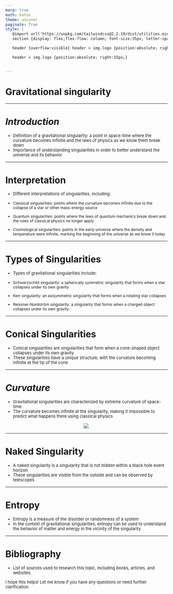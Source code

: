 ```yaml
---
marp: true
math: katex
theme: uncover
paginate: True
style: |
   @import url('https://unpkg.com/tailwindcss@2.2.19/dist/utilities.min.css');
   section {display: flex;flex-flow: column; font-size:35px; letter-spacing:1.4px;}

   header {overflow:visible} header > img.logo {position:absolute; right:15px;}

   header > img.logo {position:absolute; right:15px;}


---
```

<!-- backgroundImage: url('backgrounds/wwwatercolor (8).png') -->
<!-- _class: lead -->

 # Gravitational singularity

---
<style scoped>p,li {font-size:0.92em}</style>

 # _Introduction_
- Definition of a gravitational singularity: a point in space-time where the curvature becomes infinite and the laws of physics as we know them break down
- Importance of understanding singularities in order to better understand the universe and its behavior


---
<style scoped>p,li {font-size:0.84em}</style>

 # Interpretation
- Different interpretations of singularities, including:

+ Classical singularities: points where the curvature becomes infinite due to the collapse of a star or other mass-energy source

+ Quantum singularities: points where the laws of quantum mechanics break down and the rules of classical physics no longer apply

+ Cosmological singularities: points in the early universe where the density and temperature were infinite, marking the beginning of the universe as we know it today


---
<style scoped>p,li {font-size:0.84em}</style>

 # Types of Singularities

- Types of gravitational singularities include:

+ Schwarzschild singularity: a spherically symmetric singularity that forms when a star collapses under its own gravity

+ Kerr singularity: an axisymmetric singularity that forms when a rotating star collapses

+ Reissner-Nordström singularity: a singularity that forms when a charged object collapses under its own gravity

---
<style scoped>p,li {font-size:0.92em}</style>

 # Conical Singularities

- Conical singularities are singularities that form when a cone-shaped object collapses under its own gravity
- These singularities have a unique structure, with the curvature becoming infinite at the tip of the cone

---
<style scoped>p,li {font-size:0.88em}</style>

 # _Curvature_
- Gravitational singularities are characterized by extreme curvature of space-time
- The curvature becomes infinite at the singularity, making it impossible to predict what happens there using classical physics
<div style="display: flex; flex: 1 1 auto; flex-flow: row; min-height: 0"><div style="display: flex; flex: 1 1 auto; justify-content: center;min-height:0;min-width:0; margin-bottom:0.1em;;margin-right:0.15em">
<img style='object-fit: contain; max-height:100%; max-width:100%; background-color: rgba(0,0,0,0);' src='https://upload.wikimedia.org/wikipedia/commons/thumb/8/82/Black_hole_details.svg/200px-Black_hole_details.svg.png'/>
</div>
</div>


---
<style scoped>p,li {font-size:0.92em}</style>

 # Naked Singularity

- A naked singularity is a singularity that is not hidden within a black hole event horizon
- These singularities are visible from the outside and can be observed by telescopes

---
<style scoped>p,li {font-size:0.92em}</style>

 # Entropy

- Entropy is a measure of the disorder or randomness of a system
- In the context of gravitational singularities, entropy can be used to understand the behavior of matter and energy in the vicinity of the singularity

---
<style scoped>p,li {font-size:0.92em}</style>

 # **Bibliography**
- List of sources used to research this topic, including books, articles, and websites

I hope this helps! Let me know if you have any questions or need further clarification.
